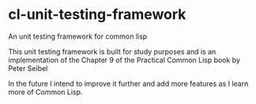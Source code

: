 # cl-unit-testing-framework
An unit testing framework for common lisp

This unit testing framework is built for study purposes and is an implementation of the Chapter 9 of the Practical Common Lisp book by Peter Seibel

In the future I intend to improve it further and add more features as I learn more of Common Lisp.

